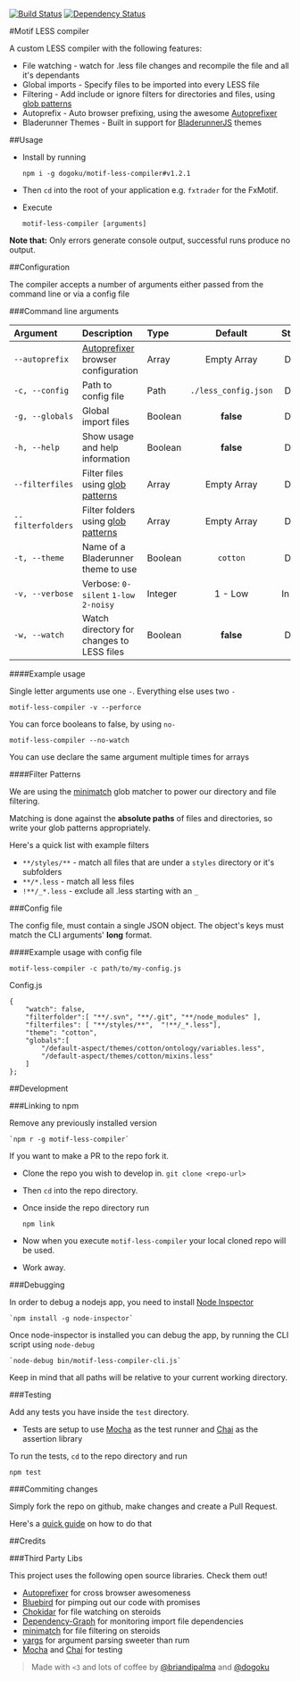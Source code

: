 [![Build Status](https://travis-ci.org/dogoku/motif-less-compiler.png)](https://travis-ci.org/dogoku/motif-less-compiler)
[![Dependency Status](https://david-dm.org/dogoku/motif-less-compiler.svg)](https://david-dm.org/dogoku/motif-less-compiler)


#Motif LESS compiler

A custom LESS compiler with the following features:
- File watching - watch for .less file changes and recompile the file and all it's dependants
- Global imports - Specify files to be imported into every LESS file
- Filtering - Add include or ignore filters for directories and files, using [glob patterns][gp]
- Autoprefix - Auto browser prefixing, using the awesome [Autoprefixer][ai]
- Bladerunner Themes - Built in support for [BladerunnerJS][BRJS] themes

##Usage

- Install by running

	`npm i -g dogoku/motif-less-compiler#v1.2.1`

- Then `cd` into the root of your application e.g. `fxtrader` for the FxMotif.

- Execute

	`motif-less-compiler [arguments]`

**Note that:**
Only errors generate console output, successful runs produce no output.

##Configuration

The compiler accepts a number of arguments either passed from the command line or via a config file

###Command line arguments

| Argument         | Description                               | Type    | Default              | Status  |
|:-----------------|:------------------------------------------|:--------|:--------------------:|:-------:|
|`--autoprefix`    | [Autoprefixer][ai] browser configuration  | Array   | Empty Array          | Done    |
|`-c, --config`    | Path to config file                       | Path    | `./less_config.json` | Done    |
|`-g, --globals`   | Global import files                       | Boolean | **false**            | Done    |
|`-h, --help`      | Show usage and help information           | Boolean | **false**            | Done    |
|`--filterfiles`   | Filter files using [glob patterns][gp]    | Array   | Empty Array          | Done    |
|`--filterfolders` | Filter folders using [glob patterns][gp]  | Array   | Empty Array          | Done    |
|`-t, --theme`     | Name of a Bladerunner theme to use        | Boolean | `cotton`             | Done    |
|`-v, --verbose`   | Verbose: `0-silent` `1-low` `2-noisy`     | Integer | 1 - Low              | In DEV  |
|`-w, --watch`     | Watch directory for changes to LESS files | Boolean | **false**            | Done    |

####Example usage

Single letter arguments use one `-`. Everything else uses two `-`

	motif-less-compiler -v --perforce

You can force booleans to false, by using `no-`

	motif-less-compiler --no-watch

You can use declare the same argument multiple times for arrays

####Filter Patterns

We are using the [minimatch][mn] glob matcher to power our directory and file filtering.

Matching is done against the **absolute paths** of files and directories,
so write your glob patterns appropriately.

Here's a quick list with example filters

 - `**/styles/**` - match all files that are under a `styles` directory or it's subfolders
 - `**/*.less` - match all less files
 -  `!**/_*.less` - exclude all .less starting with an `_`

###Config file

The config file, must contain a single JSON object.
The object's keys must match the CLI arguments' **long** format.


####Example usage with config file

	motif-less-compiler -c path/to/my-config.js

Config.js

	{
		"watch": false,
		"filterfolder":[ "**/.svn", "**/.git", "**/node_modules" ],
		"filterfiles": [ "**/styles/**",  "!**/_*.less"],
		"theme": "cotton",
		"globals":[
			"/default-aspect/themes/cotton/ontology/variables.less",
			"/default-aspect/themes/cotton/mixins.less"
		]
	};

##Development

###Linking to npm

Remove any previously installed version

	`npm r -g motif-less-compiler`

If you want to make a PR to the repo fork it.

- Clone the repo you wish to develop in.
	`git clone <repo-url>`

- Then `cd` into the repo directory.

- Once inside the repo directory run

	`npm link`

- Now when you execute `motif-less-compiler` your local cloned repo will be used.

- Work away.

###Debugging

In order to debug a nodejs app, you need to install [Node Inspector][inspector]

	`npm install -g node-inspector`

Once node-inspector is installed you can debug the app, by running the CLI script using `node-debug`

	`node-debug bin/motif-less-compiler-cli.js`

Keep in mind that all paths will be relative to your current working directory.

###Testing

 Add any tests you have inside the `test` directory.
- Tests are setup to use [Mocha][mocha] as the test runner and [Chai][chai] as the assertion library

To run the tests, `cd` to the repo directory and run

	npm test

###Commiting changes

Simply fork the repo on github, make changes and create a Pull Request.

Here's a [quick guide][pr] on how to do that


##Credits

###Third Party Libs

This project uses the following open source libraries. Check them out!

- [Autoprefixer][ai] for cross browser awesomeness
- [Bluebird][bb] for pimping out our code with promises
- [Chokidar][chok] for file watching on steroids
- [Dependency-Graph][dg] for monitoring import file dependencies
- [minimatch][mn] for file filtering on steroids
- [yargs][yaar] for argument parsing sweeter than rum
- [Mocha][mocha] and [Chai][chai] for testing

> Made with `<3` and lots of coffee by [@briandipalma][brian] and [@dogoku][dogoku]


<!--- Link References -->
[ai]: https://github.com/ai/autoprefixer
[bb]: https://github.com/petkaantonov/bluebird
[brian]: https://github.com/briandipalma
[BRJS]: https://github.com/BladeRunnerJS/brjs
[chai]: http://chaijs.com/
[chok]: https://github.com/paulmillr/chokidar
[dg]: https://github.com/jriecken/dependency-graph
[dogoku]: https://github.com/dogoku
[inspector]: https://github.com/node-inspector/node-inspector
[gp]: #filter-patterns
[mn]: https://github.com/isaacs/minimatch
[mocha]: http://visionmedia.github.io/mocha/
[pr]: http://code.tutsplus.com/articles/team-collaboration-with-github--net-29876
[yaar]: https://github.com/chevex/yargs